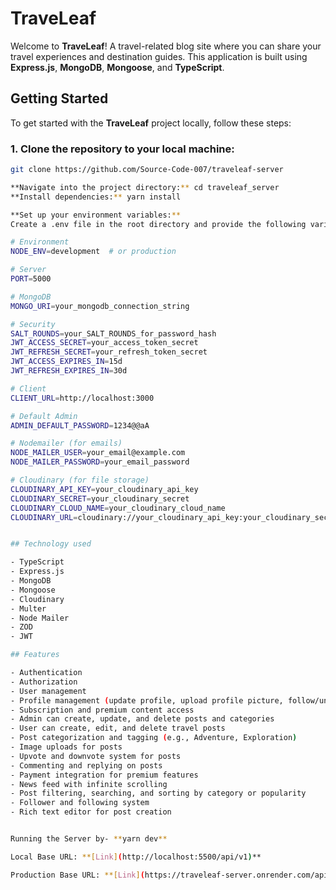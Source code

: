 # TraveLeaf

Welcome to **TraveLeaf**! A travel-related blog site where you can share your travel experiences and destination guides. This application is built using **Express.js**, **MongoDB**, **Mongoose**, and **TypeScript**.

## Getting Started

To get started with the **TraveLeaf** project locally, follow these steps:

### 1. Clone the repository to your local machine:

```bash
git clone https://github.com/Source-Code-007/traveleaf-server

**Navigate into the project directory:** cd traveleaf_server
**Install dependencies:** yarn install

**Set up your environment variables:**
Create a .env file in the root directory and provide the following variables:

# Environment
NODE_ENV=development  # or production

# Server
PORT=5000

# MongoDB
MONGO_URI=your_mongodb_connection_string

# Security
SALT_ROUNDS=your_SALT_ROUNDS_for_password_hash
JWT_ACCESS_SECRET=your_access_token_secret
JWT_REFRESH_SECRET=your_refresh_token_secret
JWT_ACCESS_EXPIRES_IN=15d
JWT_REFRESH_EXPIRES_IN=30d

# Client
CLIENT_URL=http://localhost:3000

# Default Admin
ADMIN_DEFAULT_PASSWORD=1234@@aA

# Nodemailer (for emails)
NODE_MAILER_USER=your_email@example.com
NODE_MAILER_PASSWORD=your_email_password

# Cloudinary (for file storage)
CLOUDINARY_API_KEY=your_cloudinary_api_key
CLOUDINARY_SECRET=your_cloudinary_secret
CLOUDINARY_CLOUD_NAME=your_cloudinary_cloud_name
CLOUDINARY_URL=cloudinary://your_cloudinary_api_key:your_cloudinary_secret@your_cloudinary_cloud_name


## Technology used

- TypeScript
- Express.js
- MongoDB
- Mongoose
- Cloudinary
- Multer
- Node Mailer
- ZOD
- JWT

## Features

- Authentication
- Authorization
- User management
- Profile management (update profile, upload profile picture, follow/unfollow users)
- Subscription and premium content access
- Admin can create, update, and delete posts and categories
- User can create, edit, and delete travel posts
- Post categorization and tagging (e.g., Adventure, Exploration)
- Image uploads for posts
- Upvote and downvote system for posts
- Commenting and replying on posts
- Payment integration for premium features
- News feed with infinite scrolling
- Post filtering, searching, and sorting by category or popularity
- Follower and following system
- Rich text editor for post creation


Running the Server by- **yarn dev**

Local Base URL: **[Link](http://localhost:5500/api/v1)**

Production Base URL: **[Link](https://traveleaf-server.onrender.com/api/v1)**
```
